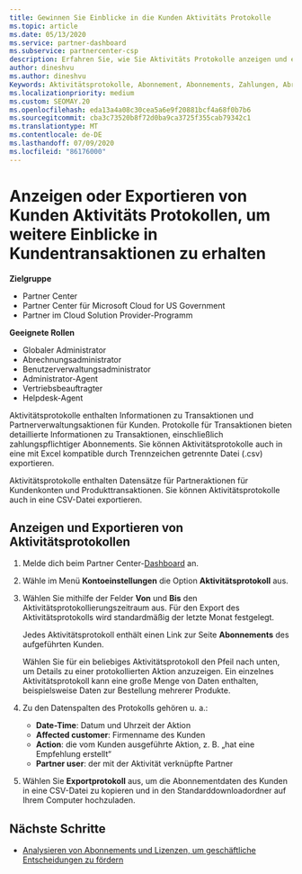 ```yaml
---
title: Gewinnen Sie Einblicke in die Kunden Aktivitäts Protokolle
ms.topic: article
ms.date: 05/13/2020
ms.service: partner-dashboard
ms.subservice: partnercenter-csp
description: Erfahren Sie, wie Sie Aktivitäts Protokolle anzeigen und exportieren, um Einblicke in Kundenkonto Transaktionen und andere Kunden relevante Partner Verwaltungsaktivitäten zu erhalten.
author: dineshvu
ms.author: dineshvu
Keywords: Aktivitätsprotokolle, Abonnement, Abonnements, Zahlungen, Abrechnung, Transaktionen
ms.localizationpriority: medium
ms.custom: SEOMAY.20
ms.openlocfilehash: eda13a4a08c30cea5a6e9f20881bcf4a68f0b7b6
ms.sourcegitcommit: cba3c73520b8f72d0ba9ca3725f355cab79342c1
ms.translationtype: MT
ms.contentlocale: de-DE
ms.lasthandoff: 07/09/2020
ms.locfileid: "86176000"
---
```

# <a name="view-or-export-customer-activity-logs-for-more-insight-into-customer-transactions"></a>Anzeigen oder Exportieren von Kunden Aktivitäts Protokollen, um weitere Einblicke in Kundentransaktionen zu erhalten

**Zielgruppe**

- Partner Center
- Partner Center für Microsoft Cloud for US Government
- Partner im Cloud Solution Provider-Programm

**Geeignete Rollen**

- Globaler Administrator
- Abrechnungsadministrator
- Benutzerverwaltungsadministrator
- Administrator-Agent
- Vertriebsbeauftragter
- Helpdesk-Agent

Aktivitätsprotokolle enthalten Informationen zu Transaktionen und Partnerverwaltungsaktionen für Kunden. Protokolle für Transaktionen bieten detaillierte Informationen zu Transaktionen, einschließlich zahlungspflichtiger Abonnements. Sie können Aktivitätsprotokolle auch in eine mit Excel kompatible durch Trennzeichen getrennte Datei (.csv) exportieren.

Aktivitätsprotokolle enthalten Datensätze für Partneraktionen für Kundenkonten und Produkttransaktionen. Sie können Aktivitätsprotokolle auch in eine CSV-Datei exportieren.

## <a name="view-and-export-activity-logs"></a>Anzeigen und Exportieren von Aktivitätsprotokollen

1. Melde dich beim Partner Center-[Dashboard](https://partner.microsoft.com/dashboard) an.

2. Wähle im Menü **Kontoeinstellungen** die Option **Aktivitätsprotokoll** aus.

3. Wählen Sie mithilfe der Felder **Von** und **Bis** den Aktivitätsprotokollierungszeitraum aus. Für den Export des Aktivitätsprotokolls wird standardmäßig der letzte Monat festgelegt.

   Jedes Aktivitätsprotokoll enthält einen Link zur Seite **Abonnements** des aufgeführten Kunden.

   Wählen Sie für ein beliebiges Aktivitätsprotokoll den Pfeil nach unten, um Details zu einer protokollierten Aktion anzuzeigen. Ein einzelnes Aktivitätsprotokoll kann eine große Menge von Daten enthalten, beispielsweise Daten zur Bestellung mehrerer Produkte.

4. Zu den Datenspalten des Protokolls gehören u. a.:
   - **Date-Time**: Datum und Uhrzeit der Aktion
   - **Affected customer**: Firmenname des Kunden
   - **Action**: die vom Kunden ausgeführte Aktion, z. B. „hat eine Empfehlung erstellt“
   - **Partner user**: der mit der Aktivität verknüpfte Partner

5. Wählen Sie **Exportprotokoll** aus, um die Abonnementdaten des Kunden in eine CSV-Datei zu kopieren und in den Standarddownloadordner auf Ihrem Computer hochzuladen.

## <a name="next-steps"></a>Nächste Schritte

- [Analysieren von Abonnements und Lizenzen, um geschäftliche Entscheidungen zu fördern](analyze-subscriptions-licenses.md)
